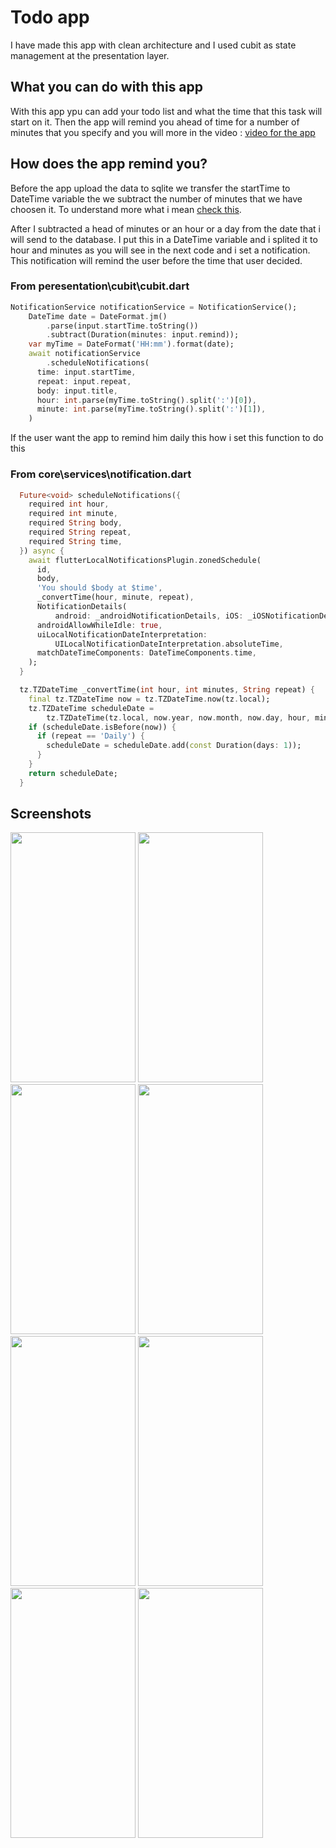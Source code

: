# **Todo app**

I have made this app with clean architecture and I used cubit as state management at the presentation layer.

## What you can do with this app

With this app ypu can add your todo list and what the time that this task will start on it. Then the app will remind you ahead of time for a number of minutes that you specify and you will more in the video : [video for the app](https://drive.google.com/drive/folders/1ZM1khCUl41XkvAvE1xh7gIaTrxYBGol4?usp=sharing)

## How does the app remind you?

Before the app upload the data to sqlite we transfer the startTime to DateTime variable the we subtract the number of minutes that we have choosen it. To understand more what i mean [check this](https://api.dart.dev/stable/2.10.5/dart-core/DateTime/subtract.html).

After I subtracted a head of minutes or an hour or a day from the date that i will send to the database. I put this in a DateTime variable and i splited it to hour and minutes as you will see in the next code and i set a notification. This notification will remind the user before the time that user decided.

### From peresentation\cubit\cubit.dart

```dart
NotificationService notificationService = NotificationService();
    DateTime date = DateFormat.jm()
        .parse(input.startTime.toString())
        .subtract(Duration(minutes: input.remind));
    var myTime = DateFormat('HH:mm').format(date);
    await notificationService
        .scheduleNotifications(
      time: input.startTime,
      repeat: input.repeat,
      body: input.title,
      hour: int.parse(myTime.toString().split(':')[0]),
      minute: int.parse(myTime.toString().split(':')[1]),
    )
```

If the user want the app to remind him daily this how i set this function to do this

### From core\services\notification.dart

```dart
  Future<void> scheduleNotifications({
    required int hour,
    required int minute,
    required String body,
    required String repeat,
    required String time,
  }) async {
    await flutterLocalNotificationsPlugin.zonedSchedule(
      id,
      body,
      'You should $body at $time',
      _convertTime(hour, minute, repeat),
      NotificationDetails(
          android: _androidNotificationDetails, iOS: _iOSNotificationDetails),
      androidAllowWhileIdle: true,
      uiLocalNotificationDateInterpretation:
          UILocalNotificationDateInterpretation.absoluteTime,
      matchDateTimeComponents: DateTimeComponents.time,
    );
  }

  tz.TZDateTime _convertTime(int hour, int minutes, String repeat) {
    final tz.TZDateTime now = tz.TZDateTime.now(tz.local);
    tz.TZDateTime scheduleDate =
        tz.TZDateTime(tz.local, now.year, now.month, now.day, hour, minutes);
    if (scheduleDate.isBefore(now)) {
      if (repeat == 'Daily') {
        scheduleDate = scheduleDate.add(const Duration(days: 1));
      }
    }
    return scheduleDate;
  }
```

## Screenshots
<img src="https://github.com/MOHAB28/algoriza_phase_1/blob/main/screenshots/1.jpg" width="200" height="400" />
<img src="https://github.com/MOHAB28/algoriza_phase_1/blob/main/screenshots/2.jpg" width="200" height="400" />
<img src="https://github.com/MOHAB28/algoriza_phase_1/blob/main/screenshots/3.jpg" width="200" height="400" />
<img src="https://github.com/MOHAB28/algoriza_phase_1/blob/main/screenshots/4.jpg" width="200" height="400" />
<img src="https://github.com/MOHAB28/algoriza_phase_1/blob/main/screenshots/5.jpg" width="200" height="400" />
<img src="https://github.com/MOHAB28/algoriza_phase_1/blob/main/screenshots/6.jpg" width="200" height="400" />
<img src="https://github.com/MOHAB28/algoriza_phase_1/blob/main/screenshots/7.jpg" width="200" height="400" />
<img src="https://github.com/MOHAB28/algoriza_phase_1/blob/main/screenshots/8.jpg" width="200" height="400" />
